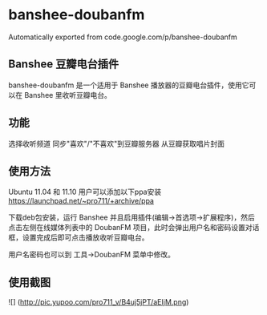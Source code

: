 # banshee-doubanfm
Automatically exported from code.google.com/p/banshee-doubanfm

## Banshee 豆瓣电台插件

banshee-doubanfm 是一个适用于 Banshee 播放器的豆瓣电台插件，使用它可以在 Banshee 里收听豆瓣电台。

## 功能

选择收听频道
同步"喜欢"/"不喜欢"到豆瓣服务器
从豆瓣获取唱片封面

## 使用方法

Ubuntu 11.04 和 11.10 用户可以添加以下ppa安装 https://launchpad.net/~pro711/+archive/ppa

下载deb包安装，运行 Banshee 并且启用插件(编辑->首选项->扩展程序)，然后点击左侧在线媒体列表中的 DoubanFM 项目，此时会弹出用户名和密码设置对话框，设置完成后即可点击播放收听豆瓣电台。

用户名密码也可以到 工具->DoubanFM 菜单中修改。

## 使用截图

![] (http://pic.yupoo.com/pro711_v/B4uj5jPT/aEIjM.png)
